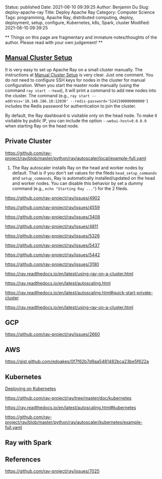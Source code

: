 Status: published
Date: 2021-06-10 09:39:25
Author: Benjamin Du
Slug: deploy-apache-ray
Title: Deploy Apache Ray
Category: Computer Science
Tags: programming, Apache Ray, distributed computing, deploy, deployment, setup, configure, Kubernetes, k8s, Spark, cluster
Modified: 2021-06-10 09:39:25

**
Things on this page are fragmentary and immature notes/thoughts of the author.
Please read with your own judgement!
**


## [Manual Cluster Setup](https://ray.readthedocs.io/en/latest/using-ray-on-a-cluster.html)

It is very easy to set up Apache Ray on a small cluster manually.
The instructions at
[Manual Cluster Setup](https://ray.readthedocs.io/en/latest/using-ray-on-a-cluster.html)
is very clear.
Just one comment.
You do not need to configure SSH keys for nodes in the cluster for manual configuration.
When you start the master node manually (using the command `ray start --head`), 
it will print a command to add new nodes into the cluster.
The command 
(e.g., `ray start --address='10.148.186.18:12030' --redis-password='5241590000000000'`)
includes the Redis password for authentication to join the cluster.

By default, 
the Ray dashboard is visitable only on the head node.
To make it visitable by public IP,
you can include the option `--webui-host=0.0.0.0` when starting Ray on the head node.

## Private Cluster

https://github.com/ray-project/ray/blob/master/python/ray/autoscaler/local/example-full.yaml

1. The Ray autoscaler installs Ray on the head and worker nodes by default.
    That is if you don't set values for the fileds `head_setup_commands` and `setup_commands`,
    Ray is automatically installed/updated on the head and worker nodes.
    You can disable this behavior by set a dummy command (e.g., `echo "Starting Ray ..."`) for the 2 fileds.

https://github.com/ray-project/ray/issues/4902

https://github.com/ray-project/ray/issues/4559

https://github.com/ray-project/ray/issues/3408

https://github.com/ray-project/ray/issues/4811

https://github.com/ray-project/ray/issues/5326

https://github.com/ray-project/ray/issues/5437

https://github.com/ray-project/ray/issues/5442

https://github.com/ray-project/ray/issues/3190

https://ray.readthedocs.io/en/latest/using-ray-on-a-cluster.html

https://ray.readthedocs.io/en/latest/autoscaling.html

https://ray.readthedocs.io/en/latest/autoscaling.html#quick-start-private-cluster

https://ray.readthedocs.io/en/latest/using-ray-on-a-cluster.html

## GCP

https://github.com/ray-project/ray/issues/2660

## AWS 

https://gist.github.com/edoakes/0f7f62b7d9aa5481482bca23be5f622a

## Kubernetes

[Deploying on Kubernetes](https://ray.readthedocs.io/en/latest/deploy-on-kubernetes.html)

https://github.com/ray-project/ray/tree/master/doc/kubernetes

https://ray.readthedocs.io/en/latest/autoscaling.html#kubernetes

https://github.com/ray-project/ray/blob/master/python/ray/autoscaler/kubernetes/example-full.yaml

## Ray with Spark 

## References

https://github.com/ray-project/ray/issues/7025
